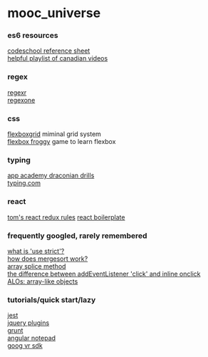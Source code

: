 # mooc_universe

### es6 resources

[codeschool reference sheet](pdf/es2015.pdf)  
[helpful playlist of canadian videos](https://www.youtube.com/playlist?list=PL57atfCFqj2h5fpdZD-doGEIs0NZxeJTX)

### regex

[regexr](http://regexr.com/)  
[regexone](https://regexone.com/)

### css

[flexboxgrid](http://flexboxgrid.com/)  miminal grid system  
[flexbox froggy](http://flexboxfroggy.com/) game to learn flexbox

### typing

[app academy draconian drills](http://prepwork.appacademy.io/pre-course/typing/)  
[typing.com](https://www.typing.com/)

### react

[tom's react redux rules](react/toms_rules.md)
[react boilerplate](react/react_boiled.js)

### frequently googled, rarely remembered

[what is 'use strict'?](https://developer.mozilla.org/en-US/docs/Web/JavaScript/Reference/Strict_mode)  
[how does mergesort work?](https://www.tutorialspoint.com/data_structures_algorithms/merge_sort_algorithm.htm)  
[array splice method](https://developer.mozilla.org/en-US/docs/Web/JavaScript/Reference/Global_Objects/Array/splice)  
[the difference between addEventListener 'click' and inline onclick](http://stackoverflow.com/questions/6348494/addeventlistener-vs-onclick)  
[ALOs: array-like objects](http://www.2ality.com/2013/05/quirk-array-like-objects.html)

### tutorials/quick start/lazy

[jest](https://facebook.github.io/jest/docs/tutorial-react.html)  
[jquery plugins](https://learn.jquery.com/plugins/basic-plugin-creation/)  
[grunt](http://gruntjs.com/getting-started)  
[angular notepad](https://codepen.io/nickmoreton/pen/gbyygq)  
[goog vr sdk](https://developers.google.com/vr/ios/get-started)

